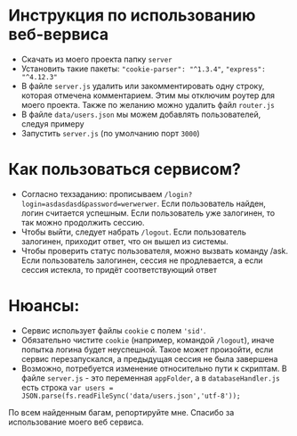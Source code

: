 Инструкция по использованию веб-вервиса
===

- Скачать из моего проекта папку `server`
- Установить такие пакеты: `"cookie-parser": "^1.3.4"`, `"express": "^4.12.3"`
- В файле `server.js` удалить или закомментировать одну строку, которая отмечена комментарием. Этим мы отключим роутер для моего проекта. Также по желанию можно удалить файл `router.js`
- В файле `data/users.json` мы можем добавлять пользователей, следуя примеру
- Запустить `server.js` (по умолчанию порт `3000`)

Как пользоваться сервисом?
===

- Согласно техзаданию: прописываем `/login?login=asdasdasd&password=werwerwer`. Если пользователь найден, логин считается успешным. Если пользователь уже залогинен, то так можно продолжить сессию.
- Чтобы выйти, следует набрать `/logout`. Если пользователь залогинен, приходит ответ, что он вышел из системы.
- Чтобы проверить статус пользователя, можно вызвать команду /ask. Если пользователь залогинен, сессия не продлевается, а если сессия истекла, то придёт соответствующий ответ

Нюансы:
===

- Сервис использует файлы `cookie` с полем `'sid'`.
- Обязательно чистите `cookie` (например, командой `/logout`), иначе попытка логина будет неуспешной. Такое может произойти, если сервис перезапускался, а предыдущая сессия не была завершена
- Возможно, потребуется изменение относительно пути к скриптам. В файле `server.js` - это переменная `appFolder`, а в `databaseHandler.js` есть строка `var users = JSON.parse(fs.readFileSync('data/users.json','utf-8'));`

По всем найденным багам, репортируйте мне. Спасибо за использование моего веб сервиса.
